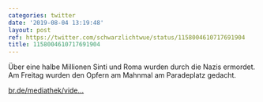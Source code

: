 ```yaml
---
categories: twitter
date: '2019-08-04 13:19:48'
layout: post
ref: https://twitter.com/schwarzlichtwue/status/1158004610717691904
title: 1158004610717691904
---
```

Über eine halbe Millionen Sinti und Roma wurden durch die Nazis ermordet. Am Freitag wurden den Opfern am Mahnmal am Paradeplatz gedacht.

[br.de/mediathek/vide…](https://www.br.de/mediathek/video/wuerzburg-holocaust-gedenktag-fuer-sinti-und-roma-av:5d44770af09723001ab16b29)